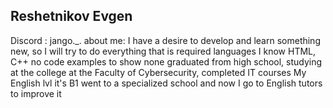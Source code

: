 ## Reshetnikov Evgen ##
Discord : jango._.
about me: I have a desire to develop and learn something new, so I will try to do everything that is required
languages I know HTML, C++
no code examples to show
none
graduated from high school, studying at the college at the Faculty of Cybersecurity, completed IT courses
My English lvl it's B1 went to a specialized school and now I go to English tutors to improve it
